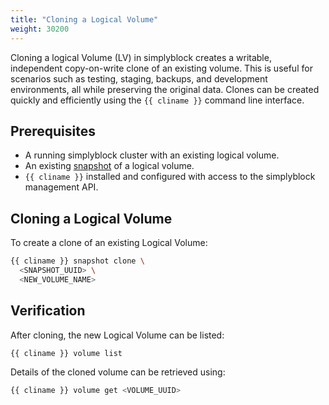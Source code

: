 ```yaml
---
title: "Cloning a Logical Volume"
weight: 30200
---
```


Cloning a logical Volume (LV) in simplyblock creates a writable, independent copy-on-write clone of an existing volume.
This is useful for scenarios such as testing, staging, backups, and development environments, all while preserving the
original data. Clones can be created quickly and efficiently using the `{{ cliname }}` command line interface.

## Prerequisites

- A running simplyblock cluster with an existing logical volume.
- An existing [snapshot](snapshotting.md) of a logical volume.
- `{{ cliname }}` installed and configured with access to the simplyblock management API.

## Cloning a Logical Volume

To create a clone of an existing Logical Volume:

```bash
{{ cliname }} snapshot clone \
  <SNAPSHOT_UUID> \
  <NEW_VOLUME_NAME>
```

## Verification

After cloning, the new Logical Volume can be listed:

```bash
{{ cliname }} volume list
```

Details of the cloned volume can be retrieved using:

```bash
{{ cliname }} volume get <VOLUME_UUID>
```
